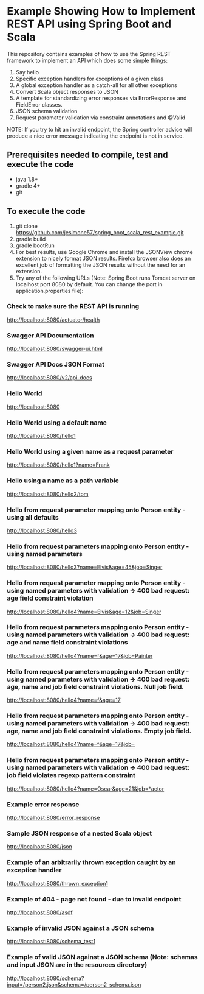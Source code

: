 # Example Showing How to Implement REST API using Spring Boot and Scala

This repository contains examples of how to use the Spring REST framework to implement 
an API which does some simple things:
1. Say hello
2. Specific exception handlers for exceptions of a given class
3. A global exception handler as a catch-all for all other exceptions
4. Convert Scala object responses to JSON
5. A template for standardizing error responses via ErrorResponse and FieldError classes.
6. JSON schema validation
7. Request paramater validation via constraint annotations and @Valid


NOTE:
If you try to hit an invalid endpoint, the Spring controller advice will produce a
nice error message indicating the endpoint is not in service.

## Prerequisites needed to compile, test and execute the code
* java 1.8+
* gradle 4+
* git 

## To execute the code
1. git clone https://github.com/jesimone57/spring_boot_scala_rest_example.git
2. gradle build
3. gradle bootRun
4. For best results, use Google Chrome and install the JSONView chrome extension to nicely format JSON results.
Firefox browser also does an excellent job of formatting the JSON results without the need for an extension.
5. Try any of the following URLs (Note: Spring Boot runs Tomcat server on localhost port 8080 by default.
You can change the port in application.properties file):

### Check to make sure the REST API is running
[http://localhost:8080/actuator/health](http://localhost:8080/actuator/health)

### Swagger API Documentation
[http://localhost:8080/swagger-ui.html](http://localhost:8080/swagger-ui.html)

### Swagger API Docs JSON Format
[http://localhost:8080/v2/api-docs](http://localhost:8080/v2/api-docs)

### Hello World
[http://localhost:8080](http://localhost:8080)

### Hello World using a default name
[http://localhost:8080/hello1](http://localhost:8080/hello1)

### Hello World using a given name as a request parameter
[http://localhost:8080/hello1?name=Frank](http://localhost:8080/hello1?name=Frank)

### Hello using a name as a path variable
[http://localhost:8080/hello2/tom](http://localhost:8080/hello2/tom)

### Hello from request parameter mapping onto Person entity - using all defaults
[http://localhost:8080/hello3](http://localhost:8080/hello3)

### Hello from request parameters mapping onto Person entity - using named parameters
[http://localhost:8080/hello3?name=Elvis&age=45&job=Singer](http://localhost:8080/hello3?name=Elvis&age=45&job=Singer)

### Hello from request parameter mapping onto Person entity - using named parameters with validation -> 400 bad request: age field constraint violation
[http://localhost:8080/hello4?name=Elvis&age=12&job=Singer](http://localhost:8080/hello4?name=Elvis&age=12&job=Singer)

### Hello from request parameters mapping onto Person entity - using named parameters with validation -> 400 bad request: age and name field constraint violations
[http://localhost:8080/hello4?name=f&age=17&job=Painter](http://localhost:8080/hello4?name=f&age=17&job=Painter)

### Hello from request parameters mapping onto Person entity - using named parameters with validation -> 400 bad request: age, name and job field constraint violations. Null job field.
[http://localhost:8080/hello4?name=f&age=17](http://localhost:8080/hello4?name=f&age=17)

### Hello from request parameters mapping onto Person entity - using named parameters with validation -> 400 bad request: age, name and job field constraint violations. Empty job field.
[http://localhost:8080/hello4?name=f&age=17&job=](http://localhost:8080/hello4?name=f&age=17&job=)

### Hello from request parameters mapping onto Person entity - using named parameters with validation -> 400 bad request: job field violates regexp pattern constraint
[http://localhost:8080/hello4?name=Oscar&age=21&job=*actor](http://localhost:8080/hello4?name=Oscar&age=21&job=*actor)

### Example error response
[http://localhost:8080/error_response](http://localhost:8080/error_response)

### Sample JSON response of a nested Scala object
[http://localhost:8080/json](http://localhost:8080/json)

### Example of an arbitrarily thrown exception caught by an exception handler
[http://localhost:8080/thrown_exception1](http://localhost:8080/thrown_exception1)

### Example of 404 - page not found - due to invalid endpoint
[http://localhost:8080/asdf](http://localhost:8080/asdf)

### Example of invalid JSON against a JSON schema
[http://localhost:8080/schema_test1](http://localhost:8080/schema_test1)

### Example of valid JSON against a JSON schema (Note: schemas and input JSON are in the resources directory)
[http://localhost:8080/schema?input=/person2.json&schema=/person2_schema.json](http://localhost:8080/schema?input=/person2.json&schema=/person2_schema.json)


